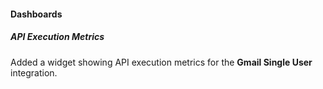 
#### Dashboards

##### API Execution Metrics

Added a widget showing API execution metrics for the **Gmail Single User** integration.
